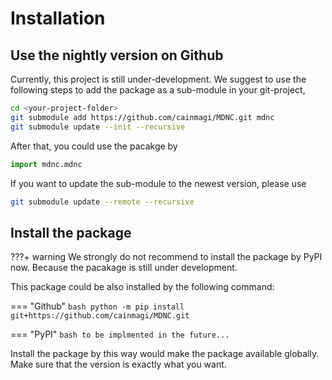 # Installation

## Use the nightly version on Github

Currently, this project is still under-development. We suggest to use the following steps to add the package as a sub-module in your git-project,

```bash
cd <your-project-folder>
git submodule add https://github.com/cainmagi/MDNC.git mdnc
git submodule update --init --recursive
```

After that, you could use the pacakge by

```python
import mdnc.mdnc
```

If you want to update the sub-module to the newest version, please use

```bash
git submodule update --remote --recursive
```

## Install the package

???+ warning
    We strongly do not recommend to install the package by PyPI now. Because the pacakage is still under development.

This package could be also installed by the following command:

=== "Github"
    ```bash
    python -m pip install git+https://github.com/cainmagi/MDNC.git
    ```

=== "PyPI"
    ```bash
    to be implmented in the future...
    ```

Install the package by this way would make the package available globally. Make sure that the version is exactly what you want.
